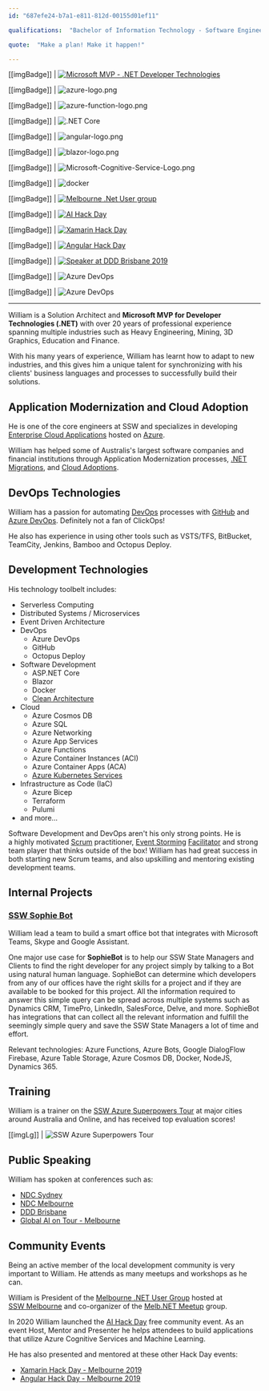 ```yaml
---
id: "687efe24-b7a1-e811-812d-00155d01ef11"

qualifications:  "Bachelor of Information Technology - Software Engineering"

quote:  "Make a plan! Make it happen!"

---
```

[[imgBadge]]
| [![Microsoft MVP - .NET Developer Technologies](../badges/Certification-microsoft-mvp.png)](https://mvp.microsoft.com/en-US/MVP/profile/f0925581-7aab-4869-89d3-87452b5c0f0a)

[[imgBadge]]
| ![azure-logo.png](../badges/Business-microsoft-azure.png)

[[imgBadge]]
| ![azure-function-logo.png](../badges/Developer-azure-function.png)

[[imgBadge]]
| ![.NET Core](../badges/Developer-dotnet-core.png)

[[imgBadge]]
| ![angular-logo.png](../badges/Developer-angular.png)

[[imgBadge]]
| ![blazor-logo.png](../badges/Developer-blazor.png)

[[imgBadge]]
| ![Microsoft-Cognitive-Service-Logo.png](../badges/Developer-cognitive-services.png)

[[imgBadge]]
| ![docker](../badges/Developer-docker.png)

[[imgBadge]]
| [![Melbourne .Net User group](../badges/Event-ug-melbourne.png)](https://www.ssw.com.au/ssw/NETUG/Melbourne.aspx)

[[imgBadge]]
| [![AI Hack Day](../badges/Event-hackday-ai.png)](https://aihackday.com)

[[imgBadge]]
| [![Xamarin Hack Day](../badges/Event-hackday-xamarin.png)](https://xamarinhackday.com)

[[imgBadge]]
| [![Angular Hack Day](../badges/Event-hackday-angular.png)](https://angularhackday.com/)

[[imgBadge]]
| [![Speaker at DDD Brisbane 2019](../badges/Event-DDD-Brisbane.png)](https://dddbrisbane.com)

[[imgBadge]]
| ![Azure DevOps](../badges/Business-microsoft-azure-devops.png)

[[imgBadge]]
| ![Azure DevOps](../badges/Developer-github.png)

---

William is a Solution Architect and **Microsoft MVP for Developer Technologies (.NET)** with over 20 years of professional experience spanning multiple industries such as Heavy Engineering, Mining, 3D Graphics, Education and Finance.

With his many years of experience, William has learnt how to adapt to new industries, and this gives him a unique talent for synchronizing with his clients' business languages and processes to successfully build their solutions.

## Application Modernization and Cloud Adoption

He is one of the core engineers at SSW and specializes in developing [Enterprise Cloud Applications](https://www.ssw.com.au/consulting/web-applications) hosted on [Azure](https://www.ssw.com.au/consulting/azure).

William has helped some of Australis's largest software companies and financial institutions through Application Modernization processes, [.NET Migrations](https://www.ssw.com.au/consulting/net-8), and [Cloud Adoptions](https://www.ssw.com.au/consulting/azure).

## DevOps Technologies

William has a passion for automating [DevOps](https://www.ssw.com.au/rules/rules-to-better-devops) processes with [GitHub](https://www.ssw.com.au/rules/rules-to-better-github) and [Azure DevOps](https://www.ssw.com.au/rules/rules-to-better-devops-using-azure-devops). Definitely not a fan of ClickOps!

He also has experience in using other tools such as VSTS/TFS, BitBucket, TeamCity, Jenkins, Bamboo and Octopus Deploy.

## Development Technologies

His technology toolbelt includes:

* Serverless Computing
* Distributed Systems / Microservices
* Event Driven Architecture
* DevOps
  * Azure DevOps
  * GitHub
  * Octopus Deploy
* Software Development
  * ASP.NET Core
  * Blazor
  * Docker
  * [Clean Architecture](https://www.ssw.com.au/rules/rules-to-better-clean-architecture)
* Cloud
  * Azure Cosmos DB
  * Azure SQL
  * Azure Networking
  * Azure App Services
  * Azure Functions
  * Azure Container Instances (ACI)
  * Azure Container Apps (ACA)
  * [Azure Kubernetes Services](https://www.ssw.com.au/consulting/kubernetes)
* Infrastructure as Code (IaC)
  * Azure Bicep
  * Terraform
  * Pulumi
* and more...

Software Development and DevOps aren't his only strong points. He is a highly motivated [Scrum](https://www.ssw.com.au/consulting/scrum) practitioner, [Event Storming](https://www.ssw.com.au/rules/event-storming) [Facilitator](https://www.ssw.com.au/rules/event-storming-workshop) and strong team player that thinks outside of the box! William has had great success in both starting new Scrum teams, and also upskilling and mentoring existing development teams.

## Internal Projects

### [SSW Sophie Bot](https://sswsophie.com/sophiebot)

William lead a team to build a smart office bot that integrates with Microsoft Teams, Skype and Google Assistant.

One major use case for **SophieBot** is to help our SSW State Managers and Clients to find the right developer for any project simply by talking to a Bot using natural human language. SophieBot can determine which developers from any of our offices have the right skills for a project and if they are available to be booked for this project. All the information required to answer this simple query can be spread across multiple systems such as Dynamics CRM, TimePro, LinkedIn, SalesForce, Delve, and more. SophieBot has integrations that can collect all the relevant information and fulfill the seemingly simple query and save the SSW State Managers a lot of time and effort.

Relevant technologies: Azure Functions, Azure Bots, Google DialogFlow Firebase, Azure Table Storage, Azure Cosmos DB, Docker, NodeJS, Dynamics 365.

## Training

William is a trainer on the [SSW Azure Superpowers Tour](https://www.ssw.com.au/events/azure-superpowers-tour) at major cities around Australia and Online, and has received top evaluation scores!

[[imgLg]]
| ![SSW Azure Superpowers Tour](./Images/Bio/azure-superpowers-banner.png)

## Public Speaking

William has spoken at conferences such as:

* [NDC Sydney](https://ndcsydney.com/speakers/william-liebenberg/)
* [NDC Melbourne](https://ndcmelbourne.com/)
* [DDD Brisbane](https://dddbrisbane.com/agenda/2019)
* [Global AI on Tour - Melbourne](https://globalai.community/events/global-ai-on-tour-june-2021)

## Community Events

Being an active member of the local development community is very important to William. He attends as many meetups and workshops as he can.

William is President of the [Melbourne .NET User Group](https://www.meetup.com/Melbourne-NET-User-Group/) hosted at [SSW Melbourne](https://www.ssw.com.au/netug/melbourne) and co-organizer of the [Melb.NET Meetup](https://www.meetup.com/melb-net-meetup/) group.

In 2020 William launched the [AI Hack Day](https://aihackday.com) free community event. As an event Host, Mentor and Presenter he helps attendees to build applications that utilize Azure Cognitive Services and Machine Learning.

He has also presented and mentored at these other Hack Day events:

* [Xamarin Hack Day - Melbourne 2019](https://xamarinhackday.com)
* [Angular Hack Day - Melbourne 2019](https://angularhackday.com)
